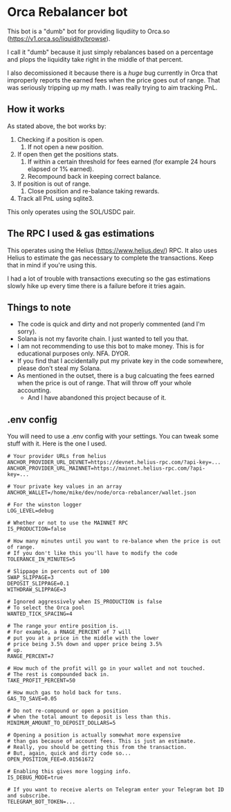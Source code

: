 # Orca Rebalancer bot
This bot is a "dumb" bot for providing liqudiity to Orca.so (https://v1.orca.so/liquidity/browse).

I call it "dumb" because it just simply rebalances based on a percentage and plops the liquidity take right in the middle of that percent.

I also decomissioned it because there is a *huge* bug currently in Orca that improperly reports the earned fees when the price goes out of range. That was seriously tripping up my math. I was really trying to aim tracking PnL.

## How it works
As stated above, the bot works by:

1. Checking if a position is open.
    1. If not open a new position.
2. If open then get the positions stats.
    1. If within a certain threshold for fees earned (for example 24 hours elapsed or 1% earned).
    2. Recompound back in keeping correct balance.
3. If position is out of range.
    1. Close position and re-balance taking rewards.
4. Track all PnL using sqlite3.

This only operates using the SOL/USDC pair.

## The RPC I used & gas estimations
This operates using the Helius (https://www.helius.dev/) RPC. It also uses Helius to estimate the gas necessary to complete the transactions. Keep that in mind if you're using this.

I had a lot of trouble with transactions executing so the gas estimations slowly hike up every time there is a failure before it tries again.

## Things to note
* The code is quick and dirty and not properly commented (and I'm sorry).
* Solana is not my favorite chain. I just wanted to tell you that.
* I am not recommending to use this bot to make money. This is for educational purposes only. NFA. DYOR.
* If you find that I accidentally put my private key in the code somewhere, please don't steal my Solana.
* As mentioned in the outset, there is a bug calcuating the fees earned when the price is out of range. That will throw off your whole accounting.
  * And I have abandoned this project because of it.

## .env config
You will need to use a .env config with your settings. You can tweak some stuff with it. Here is the one I used.
```
# Your provider URLs from helius
ANCHOR_PROVIDER_URL_DEVNET=https://devnet.helius-rpc.com/?api-key=...
ANCHOR_PROVIDER_URL_MAINNET=https://mainnet.helius-rpc.com/?api-key=...

# Your private key values in an array
ANCHOR_WALLET=/home/mike/dev/node/orca-rebalancer/wallet.json

# For the winston logger
LOG_LEVEL=debug

# Whether or not to use the MAINNET RPC
IS_PRODUCTION=false

# How many minutes until you want to re-balance when the price is out of range.
# If you don't like this you'll have to modify the code
TOLERANCE_IN_MINUTES=5

# Slippage in percents out of 100
SWAP_SLIPPAGE=3
DEPOSIT_SLIPPAGE=0.1
WITHDRAW_SLIPPAGE=3

# Ignored aggressively when IS_PRODUCTION is false
# To select the Orca pool
WANTED_TICK_SPACING=4

# The range your entire position is.
# For example, a RNAGE_PERCENT of 7 will
# put you at a price in the middle with the lower
# price being 3.5% down and upper price being 3.5%
# up.
RANGE_PERCENT=7

# How much of the profit will go in your wallet and not touched.
# The rest is compounded back in.
TAKE_PROFIT_PERCENT=50

# How much gas to hold back for txns.
GAS_TO_SAVE=0.05

# Do not re-compound or open a position
# when the total amount to deposit is less than this.
MINIMUM_AMOUNT_TO_DEPOSIT_DOLLARS=5

# Opening a position is actually somewhat more expensive
# than gas because of account fees. This is just an estimate.
# Really, you should be getting this from the transaction.
# But, again, quick and dirty code so...
OPEN_POSITION_FEE=0.01561672

# Enabling this gives more logging info.
IS_DEBUG_MODE=true

# If you want to receive alerts on Telegram enter your Telegram bot ID and subscribe.
TELEGRAM_BOT_TOKEN=...
```